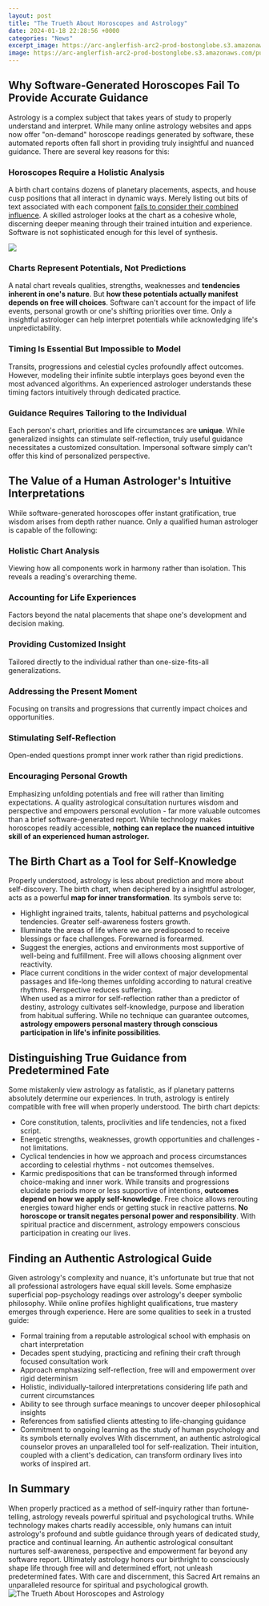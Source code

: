 ```yaml
---
layout: post
title: "The Trueth About Horoscopes and Astrology"
date: 2024-01-18 22:28:56 +0000
categories: "News"
excerpt_image: https://arc-anglerfish-arc2-prod-bostonglobe.s3.amazonaws.com/public/URZJAVEMVUI6NLVIBY2RTFZ2AY.jpg
image: https://arc-anglerfish-arc2-prod-bostonglobe.s3.amazonaws.com/public/URZJAVEMVUI6NLVIBY2RTFZ2AY.jpg
---
```


## Why Software-Generated Horoscopes Fail To Provide Accurate Guidance
Astrology is a complex subject that takes years of study to properly understand and interpret. While many online astrology websites and apps now offer "on-demand" horoscope readings generated by software, these automated reports often fall short in providing truly insightful and nuanced guidance. There are several key reasons for this:
### Horoscopes Require a Holistic Analysis 
A birth chart contains dozens of planetary placements, aspects, and house cusp positions that all interact in dynamic ways. Merely listing out bits of text associated with each component [fails to consider their combined influence](https://store.fi.io.vn/work-hard-so-my-st-bernard-live-a-better-dog-lover-2). A skilled astrologer looks at the chart as a cohesive whole, discerning deeper meaning through their trained intuition and experience. Software is not sophisticated enough for this level of synthesis.

![](https://www.the-sun.com/wp-content/uploads/sites/6/2020/07/KH-COMPOSITE-GLYPH-ZODIAC-2.jpg?w=1560)
### Charts Represent Potentials, Not Predictions
A natal chart reveals qualities, strengths, weaknesses and **tendencies inherent in one's nature**. But **how these potentials actually manifest depends on free will choices**. Software can't account for the impact of life events, personal growth or one's shifting priorities over time. Only a insightful astrologer can help interpret potentials while acknowledging life's unpredictability. 
### Timing Is Essential But Impossible to Model
Transits, progressions and celestial cycles profoundly affect outcomes. However, modeling their infinite subtle interplays goes beyond even the most advanced algorithms. An experienced astrologer understands these timing factors intuitively through dedicated practice.
### Guidance Requires Tailoring to the Individual 
Each person's chart, priorities and life circumstances are **unique**. While generalized insights can stimulate self-reflection, truly useful guidance necessitates a customized consultation. Impersonal software simply can't offer this kind of personalized perspective. 
## The Value of a Human Astrologer's Intuitive Interpretations
While software-generated horoscopes offer instant gratification, true wisdom arises from depth rather nuance. Only a qualified human astrologer is capable of the following:
### Holistic Chart Analysis
Viewing how all components work in harmony rather than isolation. This reveals a reading's overarching theme.
### Accounting for Life Experiences  
Factors beyond the natal placements that shape one's development and decision making. 
### Providing Customized Insight
Tailored directly to the individual rather than one-size-fits-all generalizations.
### Addressing the Present Moment
Focusing on transits and progressions that currently impact choices and opportunities.
### Stimulating Self-Reflection
Open-ended questions prompt inner work rather than rigid predictions.
### Encouraging Personal Growth
Emphasizing unfolding potentials and free will rather than limiting expectations.
A quality astrological consultation nurtures wisdom and perspective and empowers personal evolution - far more valuable outcomes than a brief software-generated report. While technology makes horoscopes readily accessible, **nothing can replace the nuanced intuitive skill of an experienced human astrologer.**
## The Birth Chart as a Tool for Self-Knowledge 
Properly understood, astrology is less about prediction and more about self-discovery. The birth chart, when deciphered by a insightful astrologer, acts as a powerful **map for inner transformation**. Its symbols serve to:
- Highlight ingrained traits, talents, habitual patterns and psychological tendencies. Greater self-awareness fosters growth.
- Illuminate the areas of life where we are predisposed to receive blessings or face challenges. Forewarned is forearmed. 
- Suggest the energies, actions and environments most supportive of well-being and fulfillment. Free will allows choosing alignment over reactivity.
- Place current conditions in the wider context of major developmental passages and life-long themes unfolding according to natural creative rhythms. Perspective reduces suffering.  
When used as a mirror for self-reflection rather than a predictor of destiny, astrology cultivates self-knowledge, purpose and liberation from habitual suffering. While no technique can guarantee outcomes, **astrology empowers personal mastery through conscious participation in life's infinite possibilities**.
## Distinguishing True Guidance from Predetermined Fate
Some mistakenly view astrology as fatalistic, as if planetary patterns absolutely determine our experiences. In truth, astrology is entirely compatible with free will when properly understood. The birth chart depicts:
- Core constitution, talents, proclivities and life tendencies, not a fixed script.
- Energetic strengths, weaknesses, growth opportunities and challenges - not limitations. 
- Cyclical tendencies in how we approach and process circumstances according to celestial rhythms - not outcomes themselves.
- Karmic predispositions that can be transformed through informed choice-making and inner work.
While transits and progressions elucidate periods more or less supportive of intentions, **outcomes depend on how we apply self-knowledge**. Free choice allows rerouting energies toward higher ends or getting stuck in reactive patterns. **No horoscope or transit negates personal power and responsibility**. With spiritual practice and discernment, astrology empowers conscious participation in creating our lives.
## Finding an Authentic Astrological Guide  
Given astrology's complexity and nuance, it's unfortunate but true that not all professional astrologers have equal skill levels. Some emphasize superficial pop-psychology readings over astrology's deeper symbolic philosophy. While online profiles highlight qualifications, true mastery emerges through experience. Here are some qualities to seek in a trusted guide:
- Formal training from a reputable astrological school with emphasis on chart interpretation
- Decades spent studying, practicing and refining their craft through focused consultation work  
- Approach emphasizing self-reflection, free will and empowerment over rigid determinism
- Holistic, individually-tailored interpretations considering life path and current circumstances
- Ability to see through surface meanings to uncover deeper philosophical insights  
- References from satisfied clients attesting to life-changing guidance
- Commitment to ongoing learning as the study of human psychology and its symbols eternally evolves
With discernment, an authentic astrological counselor proves an unparalleled tool for self-realization. Their intuition, coupled with a client's dedication, can transform ordinary lives into works of inspired art.
## In Summary
When properly practiced as a method of self-inquiry rather than fortune-telling, astrology reveals powerful spiritual and psychological truths. While technology makes charts readily accessible, only humans can intuit astrology's profound and subtle guidance through years of dedicated study, practice and continual learning. An authentic astrological consultant nurtures self-awareness, perspective and empowerment far beyond any software report. Ultimately astrology honors our birthright to consciously shape life through free will and determined effort, not unleash predetermined fates. With care and discernment, this Sacred Art remains an unparalleled resource for spiritual and psychological growth.
![The Trueth About Horoscopes and Astrology](https://arc-anglerfish-arc2-prod-bostonglobe.s3.amazonaws.com/public/URZJAVEMVUI6NLVIBY2RTFZ2AY.jpg)